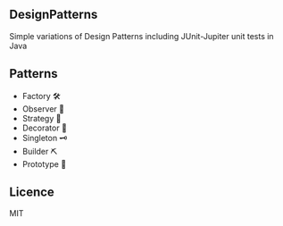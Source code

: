 ## DesignPatterns
Simple variations of Design Patterns including JUnit-Jupiter unit tests in Java

## Patterns
- Factory 🛠
- Observer 🔮
- Strategy 🧪
- Decorator 💝 
- Singleton 🗝
- Builder ⛏
- Prototype 📁

## Licence
MIT
